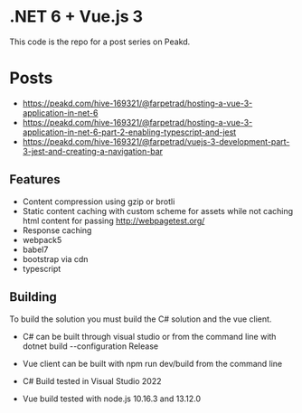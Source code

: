 # .NET 6 + Vue.js 3

This code is the repo for a post series on Peakd. 

# Posts
* https://peakd.com/hive-169321/@farpetrad/hosting-a-vue-3-application-in-net-6
* https://peakd.com/hive-169321/@farpetrad/hosting-a-vue-3-application-in-net-6-part-2-enabling-typescript-and-jest
* https://peakd.com/hive-169321/@farpetrad/vuejs-3-development-part-3-jest-and-creating-a-navigation-bar


## Features
 * Content compression using gzip or brotli 
 * Static content caching with custom scheme for assets while not caching html content for passing http://webpagetest.org/ 
 * Response caching
 * webpack5
 * babel7
 * bootstrap via cdn
 * typescript


## Building
To build the solution you must build the C# solution and the vue client.  
* C# can be built through visual studio or from the command line with dotnet build --configuration Release
* Vue client can be built with npm run dev/build from the command line

* C# Build tested in Visual Studio 2022
* Vue build tested with node.js 10.16.3 and 13.12.0
